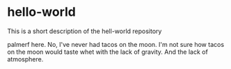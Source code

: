 # hello-world
This is a short description of the hell-world repository

palmerf here. No, I've never had tacos on the moon. I'm not sure how tacos on the moon would taste whet with the lack of gravity. And the lack of atmosphere.
